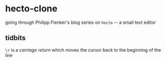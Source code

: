 # hecto-clone

going through Philipp Flenker's blog series on `hecto` -- a small text editor

## tidbits

`\r` is a *carriage return* which moves the cursor back to the beginning of the line
